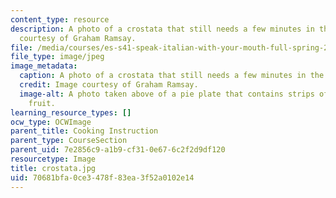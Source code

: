```yaml
---
content_type: resource
description: A photo of a crostata that still needs a few minutes in the oven. Image
  courtesy of Graham Ramsay.
file: /media/courses/es-s41-speak-italian-with-your-mouth-full-spring-2012/70681bfa0ce3478f83ea3f52a0102e14_crostata.jpg
file_type: image/jpeg
image_metadata:
  caption: A photo of a crostata that still needs a few minutes in the oven.
  credit: Image courtesy of Graham Ramsay.
  image-alt: A photo taken above of a pie plate that contains strips of dough and
    fruit.
learning_resource_types: []
ocw_type: OCWImage
parent_title: Cooking Instruction
parent_type: CourseSection
parent_uid: 7e2856c9-a1b9-cf31-0e67-6c2f2d9df120
resourcetype: Image
title: crostata.jpg
uid: 70681bfa-0ce3-478f-83ea-3f52a0102e14
---
```


